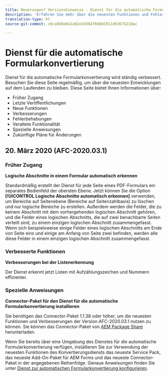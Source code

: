 ```yaml
---
title: Neuerungen? Versionshinweise - Dienst für die automatische Formularkonvertierung
description: 'Erfahren Sie mehr über die neuesten Funktionen und Fehler, die für den Dienst für die automatische Formularkonvertierung behoben wurden '
translation-type: ht
source-git-commit: c0ca850a0a1e82e34364766601011d6367b218ac

---
```



# Dienst für die automatische Formularkonvertierung

Dienst für die automatische Formularkonvertierung wird ständig verbessert. Besuchen Sie diese Seite regelmäßig, um über die neuesten Entwicklungen auf dem Laufenden zu bleiben. Diese Seite bietet Ihnen Informationen über:

* Früher Zugang
* Letzte Veröffentlichungen
* Neue Funktionen
* Verbesserungen
* Fehlerbehebungen
* Veraltete Funktionalität
* Spezielle Anweisungen
* Zukünftige Pläne für Änderungen

## 20. März 2020 (AFC-2020.03.1)

### Früher Zugang

**Logische Abschnitte in einem Formular automatisch erkennen**

Standardmäßig erstellt der Dienst für jede Seite eines PDF-Formulars ein separates Bedienfeld der obersten Ebene. Jetzt können Sie die Option **[!UICONTROL Logische Abschnitte automatisch erkennen]** verwenden, um Bereiche auf Seitenebene (Bereiche auf Seitenzahlbasis) zu löschen und nur logische Bereiche zu erstellen. Außerdem werden die Felder, die zu keinem Abschnitt mit dem vorhergehenden logischen Abschnitt gehören, und die Felder eines logischen Abschnitts, die auf zwei benachbarte Seiten verteilt sind, zu einem einzigen logischen Abschnitt zusammengefasst. Wenn sich beispielsweise einige Felder eines logischen Abschnitts am Ende von Seite eins und einige am Anfang von Seite zwei befinden, werden alle diese Felder in einem einzigen logischen Abschnitt zusammengefasst.

### Verbesserte Funktionen

**Verbesserungen bei der Listenerkennung**

Der Dienst erkennt jetzt Listen mit Aufzählungszeichen und Nummern effizienter.

### Spezielle Anweisungen

**Connector-Paket für den Dienst für die automatische Formularkonvertierung installieren**

Sie benötigen das Connector-Paket 1.1.38 oder höher, um die neuesten Funktionen und Verbesserungen der Version AFC-2020.03.1 nutzen zu können. Sie können das Connector-Paket von [AEM Package Share](https://www.adobeaemcloud.com/content/marketplace/marketplaceProxy.html?packagePath=/content/companies/public/adobe/packages/cq650/featurepack/AFCS-Connector-2020.03.1) herunterladen.

Wenn Sie bereits über eine Umgebung des Dienstes für die automatische Formularkonvertierung verfügen, installieren Sie zur Verwendung der neuesten Funktionen des Konvertierungsdiensts das neueste Service Pack, das neueste Add-On-Paket für AEM Forms und das neueste Connector-Paket in der angegebenen Reihenfolge. Genaue Anweisungen finden Sie unter [Dienst zur automatischen Formularkonvertierung konfigurieren](configure-service.md).